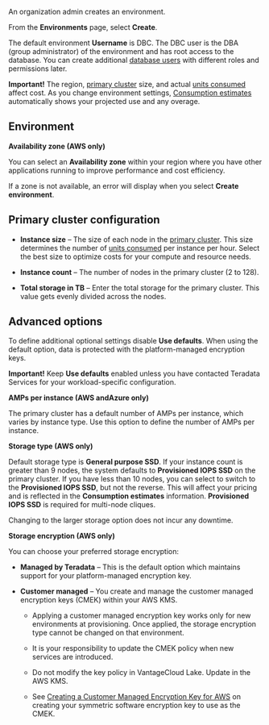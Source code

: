 An organization admin creates an environment.

From the **Environments** page, select **Create**.

The default environment **Username** is DBC. The DBC user is the DBA (group administrator) of the environment and has root access to the database. You can create additional [database users](wxe1659392685092.md) with different roles and permissions later.

**Important!** The region, [primary cluster](isb1696461636881.md) size, and actual [units consumed](onj1682104977691.md) affect cost. As you change environment settings, [Consumption estimates](aow1703107228725.md) automatically shows your projected use and any overage.

## Environment


**Availability zone (AWS only)**

You can select an **Availability zone** within your region where you have other applications running to improve performance and cost efficiency.

If a zone is not available, an error will display when you select **Create environment**.

## Primary cluster configuration


-   **Instance size** – The size of each node in the [primary cluster](nmr1658424425362.md). This size determines the number of [units consumed](tdv1682522711429.md) per instance per hour. Select the best size to optimize costs for your compute and resource needs.


-   **Instance count** – The number of nodes in the primary cluster (2 to 128).


-   **Total storage in TB** – Enter the total storage for the primary cluster. This value gets evenly divided across the nodes.


## Advanced options


To define additional optional settings disable **Use defaults**. When using the default option, data is protected with the platform-managed encryption keys.

**Important!** Keep **Use defaults** enabled unless you have contacted Teradata Services for your workload-specific configuration.

**AMPs per instance (AWS andAzure only)**

The primary cluster has a default number of AMPs per instance, which varies by instance type. Use this option to define the number of AMPs per instance.

**Storage type (AWS only)**

Default storage type is **General purpose SSD**. If your instance count is greater than 9 nodes, the system defaults to **Provisioned IOPS SSD** on the primary cluster. If you have less than 10 nodes, you can select to switch to the **Provisioned IOPS SSD**, but not the reverse. This will affect your pricing and is reflected in the **Consumption estimates** information. **Provisioned IOPS SSD** is required for multi-node cliques.

Changing to the larger storage option does not incur any downtime.

**Storage encryption (AWS only)**

You can choose your preferred storage encryption:

-   **Managed by Teradata** – This is the default option which maintains support for your platform-managed encryption key.


-   **Customer managed** – You create and manage the customer managed encryption keys (CMEK) within your AWS KMS.

    -   Applying a customer managed encryption key works only for new environments at provisioning. Once applied, the storage encryption type cannot be changed on that environment.


    -   It is your responsibility to update the CMEK policy when new services are introduced.


    -   Do not modify the key policy in VantageCloud Lake. Update in the AWS KMS.


    -   See [Creating a Customer Managed Encryption Key for AWS](https://docs.teradata.com/access/sources/dita/topic?dita:topicPath=qly1704828971494.dita) on creating your symmetric software encryption key to use as the CMEK.



